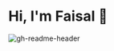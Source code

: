 <h1>  Hi, I'm Faisal 👋  </h1>

![gh-readme-header](https://user-images.githubusercontent.com/79042824/200102304-20cd4643-b28b-415d-9444-76f2620fff3c.png)

